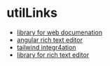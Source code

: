 # utilLinks
- [library for web documenation](https://www.cloudhadoop.com/angular-documentation-compodoc)
- [angular rich text editor](https://www.cloudhadoop.com/angular-quill-text-editor)
- [tailwind integr4ation](https://www.cloudhadoop.com/angular-quill-text-editor)
- [library for rich text editor](https://www.tiny.cloud/)
